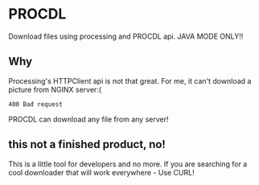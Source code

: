 # PROCDL
Download files using processing and PROCDL api. JAVA MODE ONLY!!
## Why
Processing's HTTPClient api is not that great.
For me, it can't download a picture from NGINX server:(

```
400 Bad request
```
PROCDL can download any file from any server!

## this not a finished product, no!
This is a little tool for developers and no more.
If you are searching for a cool downloader that will work everywhere - Use CURL!
